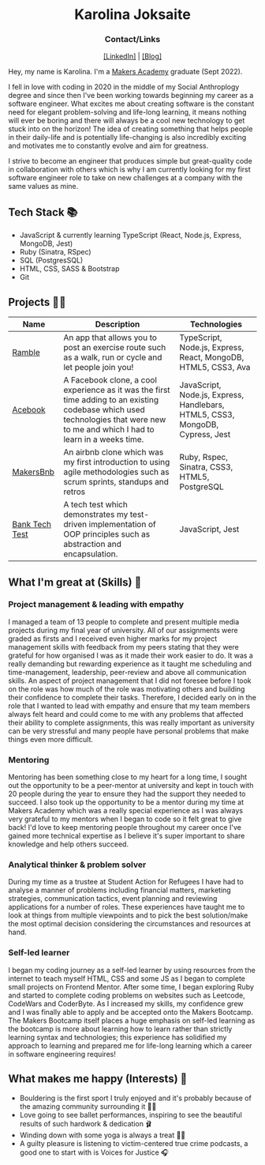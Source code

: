 <div align="center">

# Karolina Joksaite

### Contact/Links

[[LinkedIn]](https://www.linkedin.com/in/karolina-j-40655b209/) | [[Blog]](https://medium.com/@karolinacodes)

</div>

Hey, my name is Karolina. I'm a [Makers Academy](https://makers.tech/) graduate (Sept 2022).

I fell in love with coding in 2020 in the middle of my Social Anthroplogy degree and since then I've been working towards beginning my career as a software engineer. What excites me about creating software is the constant need for elegant problem-solving and life-long learning, it means nothing will ever be boring and there will always be a cool new technology to get stuck into on the horizon! The idea of creating something that helps people in their daily-life and is potentially life-changing is also incredibly exciting and motivates me to constantly evolve and aim for greatness.

I strive to become an engineer that produces simple but great-quality code in collaboration with others which is why I am currently looking for my first software engineer role to take on new challenges at a company with the same values as mine.

## Tech Stack 📚

- JavaScript & currently learning TypeScript (React, Node.js, Express, MongoDB, Jest)
- Ruby (Sinatra, RSpec)
- SQL (PostgresSQL)
- HTML, CSS, SASS & Bootstrap
- Git

## Projects 👩‍💻

| Name                                                             | Description                                                                                                                                                                       | Technologies                                                                  |
| ---------------------------------------------------------------- | --------------------------------------------------------------------------------------------------------------------------------------------------------------------------------- | ----------------------------------------------------------------------------- |
| [Ramble](https://github.com/ParisMonson/Ramble-App)              | An app that allows you to post an exercise route such as a walk, run or cycle and let people join you!                                                                            | TypeScript, Node.js, Express, React, MongoDB, HTML5, CSS3, Ava                |
| [Acebook](https://github.com/karolina-codes/acebook-node-milton) | A Facebook clone, a cool experience as it was the first time adding to an existing codebase which used technologies that were new to me and which I had to learn in a weeks time. | JavaScript, Node.js, Express, Handlebars, HTML5, CSS3, MongoDB, Cypress, Jest |
| [MakersBnb](https://github.com/karolina-codes/makersbnb)         | An airbnb clone which was my first introduction to using agile methodologies such as scrum sprints, standups and retros                                                           | Ruby, Rspec, Sinatra, CSS3, HTML5, PostgreSQL                                 |
| [Bank Tech Test](https://github.com/karolina-codes/bank-test)    | A tech test which demonstrates my test-driven implementation of OOP principles such as abstraction and encapsulation.                                                             | JavaScript, Jest                                                              |

## What I'm great at (Skills) 🌱

### Project management & leading with empathy

I managed a team of 13 people to complete and present multiple media projects during my final year of university. All of our assignments were graded as firsts and I received even higher marks for my project management skills with feedback from my peers stating that they were grateful for how organised I was as it made their work easier to do. It was a really demanding but rewarding experience as it taught me scheduling and time-management, leadership, peer-review and above all communication skills. An aspect of project management that I did not foresee before I took on the role was how much of the role was motivating others and building their confidence to complete their tasks. Therefore, I decided early on in the role that I wanted to lead with empathy and ensure that my team members always felt heard and could come to me with any problems that affected their ability to complete assignments, this was really important as university can be very stressful and many people have personal problems that make things even more difficult.

### Mentoring

Mentoring has been something close to my heart for a long time, I sought out the opportunity to be a peer-mentor at university and kept in touch with 20 people during the year to ensure they had the support they needed to succeed. I also took up the opportunity to be a mentor during my time at Makers Academy which was a really special experience as I was always very grateful to my mentors when I began to code so it felt great to give back! I'd love to keep mentoring people throughout my career once I've gained more technical expertise as I believe it's super important to share knowledge and help others succeed.

### Analytical thinker & problem solver

During my time as a trustee at Student Action for Refugees I have had to analyse a manner of problems including financial matters, marketing strategies, communication tactics, event planning and reviewing applications for a number of roles. These experiences have taught me to look at things from multiple viewpoints and to pick the best solution/make the most optimal decision considering the circumstances and resources at hand.

### Self-led learner

I began my coding journey as a self-led learner by using resources from the internet to teach myself HTML, CSS and some JS as I began to complete small projects on Frontend Mentor. After some time, I began exploring Ruby and started to complete coding problems on websites such as Leetcode, CodeWars and CoderByte. As I increased my skills, my confidence grew and I was finally able to apply and be accepted onto the Makers Bootcamp. The Makers Bootcamp itself places a huge emphasis on self-led learning as the bootcamp is more about learning how to learn rather than strictly learning syntax and technologies; this experience has solidified my approach to learning and prepared me for life-long learning which a career in software engineering requires!

## What makes me happy (Interests) 🥰

- Bouldering is the first sport I truly enjoyed and it's probably because of the amazing community surrounding it 🧗‍♀️
- Love going to see ballet performances, inspiring to see the beautiful results of such hardwork & dedication 🩰
- Winding down with some yoga is always a treat 🧘‍♀️
- A guilty pleasure is listening to victim-centered true crime podcasts, a good one to start with is Voices for Justice 🎧
